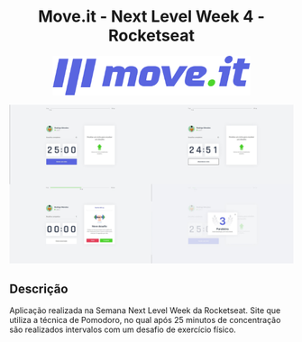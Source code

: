 <h1 align="center"> Move.it - Next Level Week 4 - Rocketseat </h1>

<p align="center">
 <img src="https://github.com/rodrigomotamendes/nlw4_moveit-next/blob/main/public/logo-full.svg" width="350" alt="accessibility text">
</p>

<p align="center">
 <img src="https://github.com/rodrigomotamendes/nlw4_moveit-next/blob/main/public/Site-Prints.jpg" width="1500" alt="accessibility text">
</p>

<h2>Descrição</h2>

<p> Aplicação realizada na Semana Next Level Week da Rocketseat. Site que utiliza a técnica de Pomodoro, no qual após 25 minutos de concentração são realizados intervalos com um desafio de exercício físico.</p>
